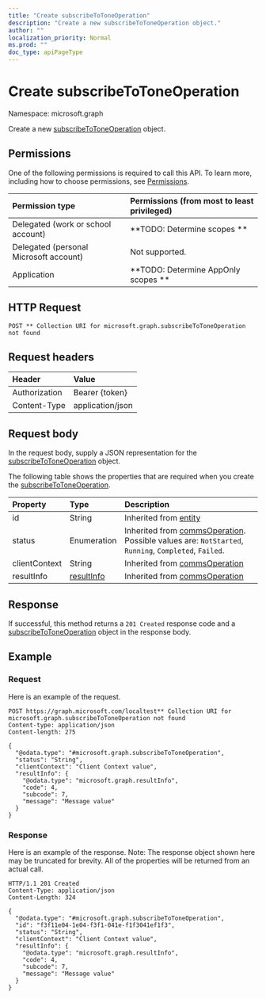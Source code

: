 ```yaml
---
title: "Create subscribeToToneOperation"
description: "Create a new subscribeToToneOperation object."
author: ""
localization_priority: Normal
ms.prod: ""
doc_type: apiPageType
---
```


# Create subscribeToToneOperation

Namespace: microsoft.graph

Create a new [subscribeToToneOperation](../resources/subscribetotoneoperation.md) object.

## Permissions
One of the following permissions is required to call this API. To learn more, including how to choose permissions, see [Permissions](/concepts/permissions-reference.md).

|Permission type|Permissions (from most to least privileged)|
|:---|:---|
|Delegated (work or school account)|**TODO: Determine scopes **|
|Delegated (personal Microsoft account)|Not supported.|
|Application|**TODO: Determine AppOnly scopes **|

## HTTP Request
<!-- {
  "blockType": "ignored"
}
-->
``` http
POST ** Collection URI for microsoft.graph.subscribeToToneOperation not found
```

## Request headers
|Header|Value|
|:---|:---|
|Authorization|Bearer {token}|
|Content-Type|application/json|

## Request body
In the request body, supply a JSON representation for the [subscribeToToneOperation](../resources/subscribetotoneoperation.md) object.

The following table shows the properties that are required when you create the [subscribeToToneOperation](../resources/subscribetotoneoperation.md).

|Property|Type|Description|
|:---|:---|:---|
|id|String| Inherited from [entity](../resources/entity.md)|
|status|Enumeration| Inherited from [commsOperation](../resources/commsoperation.md). Possible values are: `NotStarted`, `Running`, `Completed`, `Failed`.|
|clientContext|String| Inherited from [commsOperation](../resources/commsoperation.md)|
|resultInfo|[resultInfo](../resources/resultinfo.md)| Inherited from [commsOperation](../resources/commsoperation.md)|



## Response
If successful, this method returns a `201 Created` response code and a [subscribeToToneOperation](../resources/subscribetotoneoperation.md) object in the response body.

## Example

### Request
Here is an example of the request.
<!-- {
  "blockType": "request",
  "name": "create_subscribetotoneoperation_from_"
}
-->
``` http
POST https://graph.microsoft.com/localtest** Collection URI for microsoft.graph.subscribeToToneOperation not found
Content-type: application/json
Content-length: 275

{
  "@odata.type": "#microsoft.graph.subscribeToToneOperation",
  "status": "String",
  "clientContext": "Client Context value",
  "resultInfo": {
    "@odata.type": "microsoft.graph.resultInfo",
    "code": 4,
    "subcode": 7,
    "message": "Message value"
  }
}
```

### Response
Here is an example of the response. Note: The response object shown here may be truncated for brevity. All of the properties will be returned from an actual call.
<!-- {
  "blockType": "response",
  "truncated": true,
  "@odata.type": "microsoft.graph.subscribetotoneoperation"
}
-->
``` http
HTTP/1.1 201 Created
Content-Type: application/json
Content-Length: 324

{
  "@odata.type": "#microsoft.graph.subscribeToToneOperation",
  "id": "f3f11e04-1e04-f3f1-041e-f1f3041ef1f3",
  "status": "String",
  "clientContext": "Client Context value",
  "resultInfo": {
    "@odata.type": "microsoft.graph.resultInfo",
    "code": 4,
    "subcode": 7,
    "message": "Message value"
  }
}
```

